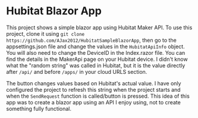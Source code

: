 # Hubitat Blazor App

This project shows a simple blazor app using Hubitat Maker API.
To use this project, clone it using
`git clone https://github.com/AJax2012/HubitatSampleBlazorApp`,
then go to the appsettings.json file and change the values in the `HubitatApiInfo` object. You will also need to change the DeviceID in the Index.razor file. You can find the details in the MakerApi page on your Hubitat device. I didn't know what the "random string" was called in Hubitat, but it is the value directly after `/api/` and before `/apps/` in your cloud URLS section.

The button changes values based on Hubitat's actual value. I have only configured the project to refresh this string when the project starts and when the `SendRequest` function is called/button is pressed. This idea of this app was to create a blazor app using an API I enjoy using, not to create something fully functional.

